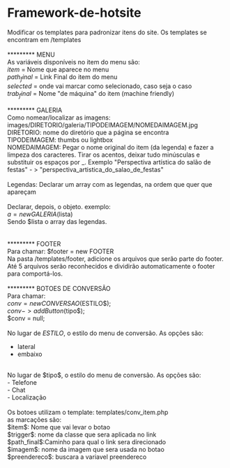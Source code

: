 # Framework-de-hotsite

Modificar os templates para padronizar itens do site. Os templates se encontram em /templates<br />
<br />
********* MENU<br />
As variáveis disponíveis no item do menu são:<br />
$item$ = Nome que aparece no menu<br />
$path_final$ = Link Final do item do menu<br />
$selected$ = onde vai marcar como selecionado, caso seja o caso<br />
$trab_final$ = Nome "de máquina" do item (machine friendly)
<br /><br />
********* GALERIA<br />
Como nomear/localizar as imagens:<br />
images/DIRETORIO/galeria/TIPODEIMAGEM/NOMEDAIMAGEM.jpg<br />
DIRETORIO: nome do diretório que a página se encontra<br />
TIPODEIMAGEM: thumbs ou lightbox<br />
NOMEDAIMAGEM: Pegar o nome original do item (da legenda) e fazer a limpeza dos caracteres. Tirar os acentos, deixar tudo minúsculas e substituir os espaços por _. Exemplo "Perspectiva artística do salão de festas" - > "perspectiva_artistica_do_salao_de_festas"<br />
<br />
Legendas: Declarar um array com as legendas, na ordem que quer que apareçam<br />
<br />
Declarar, depois, o objeto. exemplo:<br />
$a = new GALERIA($lista)<br />
Sendo $lista o array das legendas.<br />
<br /><br />
********* FOOTER<br />
Para chamar:
$footer = new FOOTER<br />
Na pasta /templates/footer, adicione os arquivos que serão parte do footer.
Até 5 arquivos serão reconhecidos e dividirão automaticamente o footer para comportá-los.
<br /><br />
********* BOTOES DE CONVERSÃO<br />
Para chamar:<br />
$conv = new CONVERSAO($ESTILO$);<br />
$conv->addButton($tipo$);<br />
$conv = null;<br />
<br />
No lugar de $ESTILO$, o estilo do menu de conversão. As opções são:<br />
- lateral<br />
- embaixo<br />
<br />
No lugar de $tipo$, o estilo do menu de conversão. As opções são:<br />
- Telefone<br />
- Chat<br />
- Localização<br />
<br />
Os botoes utilizam o template: templates/conv_item.php<br />
as marcações são:<br />
$item$: Nome que vai levar o botao<br />
$trigger$: nome da classe que sera aplicada no link<br />
$path_final$:Caminho para qual o link sera direcionado<br />
$imagem$: nome da imagem que sera usada no botao<br />
$preendereco$: buscara a variavel preendereco
